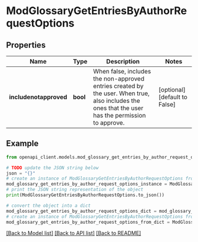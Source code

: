 # ModGlossaryGetEntriesByAuthorRequestOptions


## Properties

Name | Type | Description | Notes
------------ | ------------- | ------------- | -------------
**includenotapproved** | **bool** | When false, includes the non-approved entries created by the user. When true, also includes the ones that the user has the permission to approve. | [optional] [default to False]

## Example

```python
from openapi_client.models.mod_glossary_get_entries_by_author_request_options import ModGlossaryGetEntriesByAuthorRequestOptions

# TODO update the JSON string below
json = "{}"
# create an instance of ModGlossaryGetEntriesByAuthorRequestOptions from a JSON string
mod_glossary_get_entries_by_author_request_options_instance = ModGlossaryGetEntriesByAuthorRequestOptions.from_json(json)
# print the JSON string representation of the object
print(ModGlossaryGetEntriesByAuthorRequestOptions.to_json())

# convert the object into a dict
mod_glossary_get_entries_by_author_request_options_dict = mod_glossary_get_entries_by_author_request_options_instance.to_dict()
# create an instance of ModGlossaryGetEntriesByAuthorRequestOptions from a dict
mod_glossary_get_entries_by_author_request_options_from_dict = ModGlossaryGetEntriesByAuthorRequestOptions.from_dict(mod_glossary_get_entries_by_author_request_options_dict)
```
[[Back to Model list]](../README.md#documentation-for-models) [[Back to API list]](../README.md#documentation-for-api-endpoints) [[Back to README]](../README.md)


